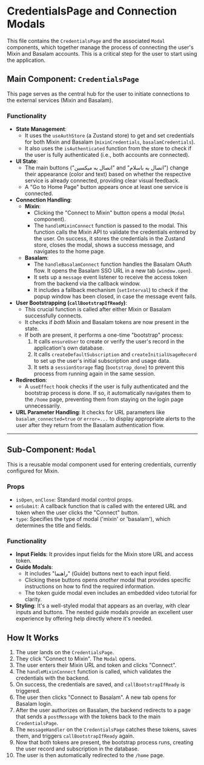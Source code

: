 # CredentialsPage and Connection Modals

This file contains the `CredentialsPage` and the associated `Modal` components, which together manage the process of connecting the user's Mixin and Basalam accounts. This is a critical step for the user to start using the application.

## Main Component: `CredentialsPage`

This page serves as the central hub for the user to initiate connections to the external services (Mixin and Basalam).

### Functionality

- **State Management**:
  - It uses the `useAuthStore` (a Zustand store) to get and set credentials for both Mixin and Basalam (`mixinCredentials`, `basalamCredentials`).
  - It also uses the `isAuthenticated` function from the store to check if the user is fully authenticated (i.e., both accounts are connected).
- **UI State**:
  - The main buttons ("اتصال به میکسین" and "اتصال به باسلام") change their appearance (color and text) based on whether the respective service is already connected, providing clear visual feedback.
  - A "Go to Home Page" button appears once at least one service is connected.
- **Connection Handling**:
  - **Mixin**:
    - Clicking the "Connect to Mixin" button opens a modal (`Modal` component).
    - The `handleMixinConnect` function is passed to the modal. This function calls the Mixin API to validate the credentials entered by the user. On success, it stores the credentials in the Zustand store, closes the modal, shows a success message, and navigates to the home page.
  - **Basalam**:
    - The `handleBasalamConnect` function handles the Basalam OAuth flow. It opens the Basalam SSO URL in a new tab (`window.open`).
    - It sets up a `message` event listener to receive the access token from the backend via the callback window.
    - It includes a fallback mechanism (`setInterval`) to check if the popup window has been closed, in case the message event fails.
- **User Bootstrapping (`callBootstrapIfReady`)**:
  - This crucial function is called after either Mixin or Basalam successfully connects.
  - It checks if _both_ Mixin and Basalam tokens are now present in the state.
  - If both are present, it performs a one-time "bootstrap" process:
    1. It calls `ensureUser` to create or verify the user's record in the application's own database.
    2. It calls `createDefaultSubscription` and `createInitialUsageRecord` to set up the user's initial subscription and usage data.
    3. It sets a `sessionStorage` flag (`bootstrap_done`) to prevent this process from running again in the same session.
- **Redirection**:
  - A `useEffect` hook checks if the user is fully authenticated and the bootstrap process is done. If so, it automatically navigates them to the `/home` page, preventing them from staying on the login page unnecessarily.
- **URL Parameter Handling**: It checks for URL parameters like `basalam_connected=true` or `error=...` to display appropriate alerts to the user after they return from the Basalam authentication flow.

---

## Sub-Component: `Modal`

This is a reusable modal component used for entering credentials, currently configured for Mixin.

### Props

- `isOpen`, `onClose`: Standard modal control props.
- `onSubmit`: A callback function that is called with the entered URL and token when the user clicks the "Connect" button.
- `type`: Specifies the type of modal ('mixin' or 'basalam'), which determines the title and fields.

### Functionality

- **Input Fields**: It provides input fields for the Mixin store URL and access token.
- **Guide Modals**:
  - It includes "راهنما" (Guide) buttons next to each input field.
  - Clicking these buttons opens _another_ modal that provides specific instructions on how to find the required information.
  - The token guide modal even includes an embedded video tutorial for clarity.
- **Styling**: It's a well-styled modal that appears as an overlay, with clear inputs and buttons. The nested guide modals provide an excellent user experience by offering help directly where it's needed.

## How It Works

1. The user lands on the `CredentialsPage`.
2. They click "Connect to Mixin". The `Modal` opens.
3. The user enters their Mixin URL and token and clicks "Connect".
4. The `handleMixinConnect` function is called, which validates the credentials with the backend.
5. On success, the credentials are saved, and `callBootstrapIfReady` is triggered.
6. The user then clicks "Connect to Basalam". A new tab opens for Basalam login.
7. After the user authorizes on Basalam, the backend redirects to a page that sends a `postMessage` with the tokens back to the main `CredentialsPage`.
8. The `messageHandler` on the `CredentialsPage` catches these tokens, saves them, and triggers `callBootstrapIfReady` again.
9. Now that both tokens are present, the bootstrap process runs, creating the user record and subscription in the database.
10. The user is then automatically redirected to the `/home` page.
